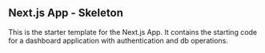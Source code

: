 ## Next.js App - Skeleton

This is the starter template for the Next.js App. 
It contains the starting code for a dashboard application with authentication and db operations.
